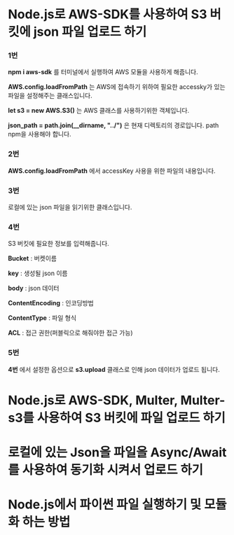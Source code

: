 # Node.js로 AWS-SDK를 사용하여 S3 버킷에 json 파일 업로드 하기

### 1번
**npm i aws-sdk** 를 터미널에서 실행하여 AWS 모듈을 사용하게 해줍니다.

**AWS.config.loadFromPath** 는 AWS에 접속하기 위하여 필요한 accessky가 있는 파일을 설정해주는 클래스입니다.

**let s3 = new AWS.S3()** 는 AWS 클래스를 사용하기위한 객체입니다.

**json_path = path.join(__dirname, "../")** 은 현재 디렉토리의 경로입니다. path npm을 사용해야 합니다.

### 2번
**AWS.config.loadFromPath** 에서 accessKey 사용을 위한 파일의 내용입니다.

### 3번
로컬에 있는 json 파일을 읽기위한 클래스입니다.

### 4번
S3 버킷에 필요한 정보를 입력해줍니다.

**Bucket** : 버켓이름

**key** : 생성될 json 이름

**body** : json 데이터

**ContentEncoding** : 인코딩방법

**ContentType** : 파일 형식

**ACL** : 접근 권한(퍼블릭으로 해줘야한 접근 가능)

### 5번
**4번** 에서 설정한 옵션으로 **s3.upload** 클래스로 인해 json 데이터가 업로드 됩니다.

# Node.js로 AWS-SDK, Multer, Multer-s3를 사용하여 S3 버킷에 파일 업로드 하기

# 로컬에 있는 Json을 파일을 Async/Await를 사용하여 동기화 시켜서 업로드 하기

# Node.js에서 파이썬 파일 실행하기 및 모듈화 하는 방법
